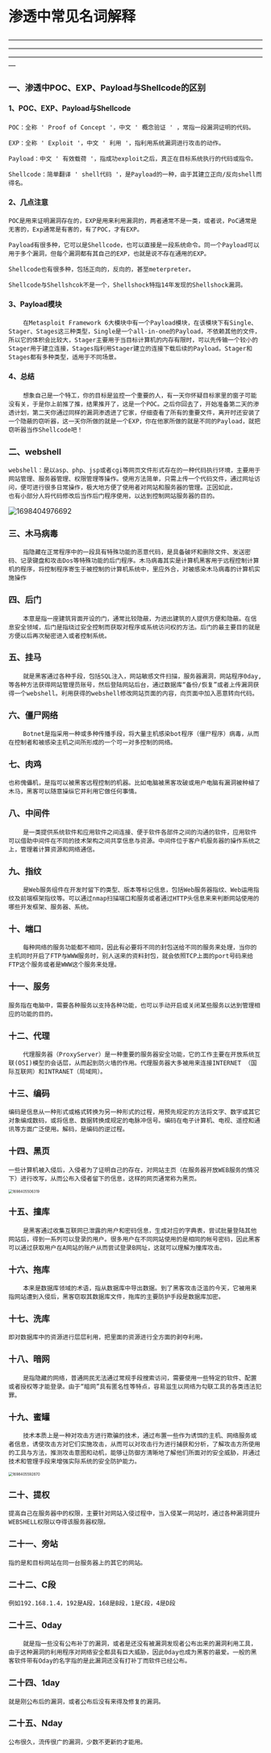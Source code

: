 # 渗透中常见名词解释

—————————————————————————————————————————————————————————————————————————————————————————————————————————————

### 一、渗透中POC、EXP、Payload与Shellcode的区别

#### 1、POC、EXP、Payload与Shellcode

```
POC：全称 ' Proof of Concept '，中文 ' 概念验证 ' ，常指一段漏洞证明的代码。

EXP：全称 ' Exploit '，中文 ' 利用 '，指利用系统漏洞进行攻击的动作。

Payload：中文 ' 有效载荷 '，指成功exploit之后，真正在目标系统执行的代码或指令。

Shellcode：简单翻译 ' shell代码 '，是Payload的一种，由于其建立正向/反向shell而得名。
```

#### 2、几点注意

```
POC是用来证明漏洞存在的，EXP是用来利用漏洞的，两者通常不是一类，或者说，PoC通常是无害的，Exp通常是有害的，有了POC，才有EXP。

Payload有很多种，它可以是Shellcode，也可以直接是一段系统命令。同一个Payload可以用于多个漏洞，但每个漏洞都有其自己的EXP，也就是说不存在通用的EXP。

Shellcode也有很多种，包括正向的，反向的，甚至meterpreter。

Shellcode与Shellshcok不是一个，Shellshock特指14年发现的Shellshock漏洞。
```

#### 3、Payload模块

```
	在Metasploit Framework 6大模块中有一个Payload模块，在该模块下有Single、Stager、Stages这三种类型，Single是一个all-in-one的Payload，不依赖其他的文件，所以它的体积会比较大，Stager主要用于当目标计算机的内存有限时，可以先传输一个较小的Stager用于建立连接，Stages指利用Stager建立的连接下载后续的Payload。Stager和Stages都有多种类型，适用于不同场景。
```

#### 4、总结

```
	想象自己是一个特工，你的目标是监控一个重要的人，有一天你怀疑目标家里的窗子可能没有关，于是你上前推了推，结果推开了，这是一个POC。之后你回去了，开始准备第二天的渗透计划，第二天你通过同样的漏洞渗透进了它家，仔细查看了所有的重要文件，离开时还安装了一个隐蔽的窃听器，这一天你所做的就是一个EXP，你在他家所做的就是不同的Payload，就把窃听器当作Shellcode吧！
```

### 二、webshell

```
webshell：是以asp、php、jsp或者cgi等网页文件形式存在的一种代码执行环境，主要用于网站管理、服务器管理、权限管理等操作。使用方法简单，只需上传一个代码文件，通过网址访问，便可进行很多日常操作，极大地方便了使用者对网站和服务器的管理。正因如此，
也有小部分人将代码修改后当作后门程序使用，以达到控制网站服务器的目的。
```

![1698404976692](assets/1698404976692.png)

### 三、木马病毒

```
	指隐藏在正常程序中的一段具有特殊功能的恶意代码，是具备破坏和删除文件、发送密码、记录键盘和攻击Dos等特殊功能的后门程序。木马病毒其实是计算机黑客用于远程控制计算机的程序，将控制程序寄生于被控制的计算机系统中，里应外合，对被感染木马病毒的计算机实施操作
```

### 四、后门

```
	本意是指一座建筑背面开设的门，通常比较隐蔽，为进出建筑的人提供方便和隐蔽。在信息安全领域，后门是指绕过安全控制而获取对程序或系统访问权的方法。后门的最主要目的就是方便以后再次秘密进入或者控制系统。
```

### 五、挂马

```
	就是黑客通过各种手段，包括SQL注入，网站敏感文件扫描，服务器漏洞，网站程序0day,等各种方法获得网站管理员账号，然后登陆网站后台，通过数据库“备份/恢复”或者上传漏洞获得一个webshell。利用获得的webshell修改网站页面的内容，向页面中加入恶意转向代码。
```

### 六、僵尸网络

```
	Botnet是指采用一种或多种传播手段，将大量主机感染bot程序（僵尸程序）病毒，从而在控制者和被感染主机之间所形成的一个可一对多控制的网络。
```

### 七、肉鸡

```
也称傀儡机，是指可以被黑客远程控制的机器。比如电脑被黑客攻破或用户电脑有漏洞被种植了木马，黑客可以随意操纵它并利用它做任何事情。
```

### 八、中间件

```
	是一类提供系统软件和应用软件之间连接、便于软件各部件之间的沟通的软件，应用软件可以借助中间件在不同的技术架构之间共享信息与资源。中间件位于客户机服务器的操作系统之上，管理着计算资源和网络通信。
```

### 九、指纹

```
	是Web服务组件在开发时留下的类型、版本等标记信息，包括Web服务器指纹、Web运用指纹及前端框架指纹等。可以通过nmap扫描端口和服务或者通过HTTP头信息来来判断网站使用的哪些开发框架、服务器、系统。
```

### 十、端口

```
	每种网络的服务功能都不相同，因此有必要将不同的封包送给不同的服务来处理，当你的主机同时开启了FTP与WWW服务时，别人送来的资料封包，就会依照TCP上面的port号码来给FTP这个服务或者是WWW这个服务来处理。
```

### 十一、服务

```
服务指在电脑中，需要各种服务以支持各种功能，也可以手动开启或关闭某些服务以达到管理相应的功能的目的。
```

### 十二、代理

```
	代理服务器（ProxyServer）是一种重要的服务器安全功能，它的工作主要在开放系统互联(OSI)模型的会话层，从而起到防火墙的作用。代理服务器大多被用来连接INTERNET （国际互联网）和INTRANET（局域网）。
```

### 十三、编码

```
编码是信息从一种形式或格式转换为另一种形式的过程，用预先规定的方法将文字、数字或其它对象编成数码，或将信息、数据转换成规定的电脉冲信号。编码在电子计算机、电视、遥控和通讯等方面广泛使用。解码，是编码的逆过程。
```

### 十四、黑页

```
一些计算机被入侵后，入侵者为了证明自己的存在，对网站主页（在服务器开放WEB服务的情况下）进行改写，从而公布入侵者留下的信息，这样的网页通常称为黑页。
```

<img src="assets/1698405506319.png" alt="1698405506319" style="zoom:50%;" />

### 十五、撞库

```
	是黑客通过收集互联网已泄露的用户和密码信息，生成对应的字典表，尝试批量登陆其他网站后，得到一系列可以登录的用户。很多用户在不同网站使用的是相同的帐号密码，因此黑客可以通过获取用户在A网站的账户从而尝试登录B网址，这就可以理解为撞库攻击。
```

### 十六、拖库

```
	本来是数据库领域的术语，指从数据库中导出数据。到了黑客攻击泛滥的今天，它被用来指网站遭到入侵后，黑客窃取其数据库文件，拖库的主要防护手段是数据库加密。
```

### 十七、洗库

```
即对数据库中的资源进行层层利用，把里面的资源进行全方面的剥夺利用。
```

### 十八、暗网

```
	是指隐藏的网络，普通网民无法通过常规手段搜索访问，需要使用一些特定的软件、配置或者授权等才能登录。由于“暗网”具有匿名性等特点，容易滋生以网络为勾联工具的各类违法犯罪。
```

### 十九、蜜罐

```
	技术本质上是一种对攻击方进行欺骗的技术，通过布置一些作为诱饵的主机、网络服务或者信息，诱使攻击方对它们实施攻击，从而可以对攻击行为进行捕获和分析，了解攻击方所使用的工具与方法，推测攻击意图和动机，能够让防御方清晰地了解他们所面对的安全威胁，并通过技术和管理手段来增强实际系统的安全防护能力。
```

<img src="assets/1698405592870.png" alt="1698405592870" style="zoom:50%;" />

### 二十、提权

```
提高自己在服务器中的权限，主要针对网站入侵过程中，当入侵某一网站时，通过各种漏洞提升WEBSHELL权限以夺得该服务器权限。
```

### 二十一、旁站

```
指的是和目标网站在同一台服务器上的其它的网站。
```

### 二十二、C段

```
例如192.168.1.4，192是A段，168是B段，1是C段，4是D段
```

### 二十三、0day

```
	就是指一些没有公布补丁的漏洞，或者是还没有被漏洞发现者公布出来的漏洞利用工具，由于这种漏洞的利用程序对网络安全都具有巨大威胁，因此0day也成为黑客的最爱。一般的黑客软件带有Oday的名字指的是此漏洞还没有打补丁而软件已经公布。
```

### 二十四、1day

```
就是刚公布后的漏洞，或者公布后没有来得及修复的漏洞。
```

### 二十五、Nday

```
公布很久，流传很广的漏洞，少数不更新的才能用。
```

